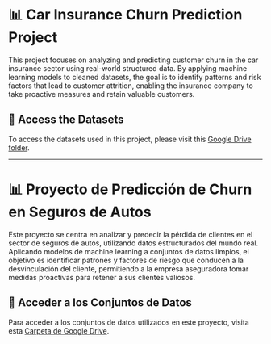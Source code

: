# 📊 Car Insurance Churn Prediction Project

This project focuses on analyzing and predicting customer churn in the car insurance sector using real-world structured data. By applying machine learning models to cleaned datasets, the goal is to identify patterns and risk factors that lead to customer attrition, enabling the insurance company to take proactive measures and retain valuable customers.

## 📁 Access the Datasets

To access the datasets used in this project, please visit this [Google Drive folder](https://drive.google.com/drive/folders/1zO58xifGPN9DiHGUS69Z4rsDsdvzIOBZ?usp=drive_link).

---

# 📊 Proyecto de Predicción de Churn en Seguros de Autos

Este proyecto se centra en analizar y predecir la pérdida de clientes en el sector de seguros de autos, utilizando datos estructurados del mundo real. Aplicando modelos de machine learning a conjuntos de datos limpios, el objetivo es identificar patrones y factores de riesgo que conducen a la desvinculación del cliente, permitiendo a la empresa aseguradora tomar medidas proactivas para retener a sus clientes valiosos.

## 📁 Acceder a los Conjuntos de Datos

Para acceder a los conjuntos de datos utilizados en este proyecto, visita esta [Carpeta de Google Drive](https://drive.google.com/drive/folders/1zO58xifGPN9DiHGUS69Z4rsDsdvzIOBZ?usp=drive_link).



